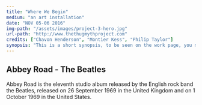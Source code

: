```yaml
---
title: "Where We Begin"
medium: "an art installation"
date: "NOV 05-06 2016"
img-path: "/assets/images/project-3-hero.jpg"
url-path: "http://www.thethugmythproject.com"
credits: ["Chavon Henderson", "Montier Kess", "Philip Taylor"]
synopsis: "This is a short synopsis, to be seen on the work page, you may never see this text again. Ha...ha."
---
```


## Abbey Road - The Beatles

Abbey Road is the eleventh studio album released by the English rock band the Beatles, released on 26 September 1969 in the United Kingdom and on 1 October 1969 in the United States.